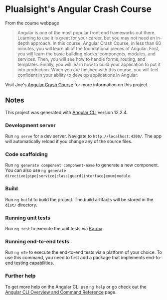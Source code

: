 # Plualsight's Angular Crash Course

From the course webpage
> Angular is one of the most popular front end frameworks out there. Learning to use it is great for your career, but you may not need an in-depth approach. In this course, Angular Crash Course, in less than 60 minutes, you will learn all of the foundational pieces of Angular. First, you will learn the basic building blocks: components, modules, and services. Then, you will see how to handle forms, routing, and templates. Finally, you will learn how to build your application to put it into production. When you are finished with this course, you will feel confident in your ability to develop applications in Angular.

Visit Joe's [Angular Crash Course](https://app.pluralsight.com/library/courses/angular-crash-course/table-of-contents) for more information on this project. 


## Notes
This project was generated with [Angular CLI](https://github.com/angular/angular-cli) version 12.2.4.

### Development server

Run `ng serve` for a dev server. Navigate to `http://localhost:4200/`. The app will automatically reload if you change any of the source files.

### Code scaffolding

Run `ng generate component component-name` to generate a new component. You can also use `ng generate directive|pipe|service|class|guard|interface|enum|module`.

### Build

Run `ng build` to build the project. The build artifacts will be stored in the `dist/` directory.

### Running unit tests

Run `ng test` to execute the unit tests via [Karma](https://karma-runner.github.io).

### Running end-to-end tests

Run `ng e2e` to execute the end-to-end tests via a platform of your choice. To use this command, you need to first add a package that implements end-to-end testing capabilities.

### Further help

To get more help on the Angular CLI use `ng help` or go check out the [Angular CLI Overview and Command Reference](https://angular.io/cli) page.
